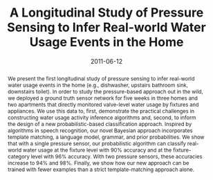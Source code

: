 ---
abstract: |-
  We present the first longitudinal study of pressure sensing to infer real-world water usage events in the home (e.g., dishwasher, upstairs bathroom sink, downstairs toilet). In order to study the pressure-based approach out in the wild, we deployed a ground truth sensor network for five weeks in three homes and two apartments that directly monitored valve-level water usage by fixtures and appliances. We use this data to, first, demonstrate the practical challenges in constructing water usage activity inference algorithms and, second, to inform the design of a new probabilistic-based classification approach. Inspired by algorithms in speech recognition, our novel Bayesian approach incorporates template matching, a language model, grammar, and prior probabilities. We show that with a single pressure sensor, our probabilistic algorithm can classify real-world water usage at the fixture level with 90% accuracy and at the fixture-category level with 96% accuracy. With two pressure sensors, these accuracies increase to 94% and 98%. Finally, we show how our new approach can be trained with fewer examples than a strict template-matching approach alone.
authors:
- froehlich
- larson
- saba
- campbell
- Les Atlas
- James Fogarty
- patel
award: ''
bibtex: |-
  @inproceedings{Froehlich:2011:LSP:2021975.2021981,
   author = {Froehlich, Jon and Larson, Eric and Saba, Elliot and Campbell, Tim and Atlas, Les and Fogarty, James and Patel, Shwetak},
   title = {A Longitudinal Study of Pressure Sensing to Infer Real-world Water Usage Events in the Home},
   booktitle = {Proceedings of the 9th International Conference on Pervasive Computing},
   series = {Pervasive'11},
   year = {2011},
   isbn = {978-3-642-21725-8},
   location = {San Francisco, USA},
   pages = {50--69},
   numpages = {20},
   url = {http://dl.acm.org/citation.cfm?id=2021975.2021981},
   acmid = {2021981},
   publisher = {Springer-Verlag},
   address = {Berlin, Heidelberg},
   keywords = {activity inference, field deployments, sustainability, water sensing},
  }
caption: ''
citation: |-
  Jon Froehlich, Eric Larson, Elliot Saba, Tim Campbell, Les Atlas, James Fogarty, and Shwetak Patel. 2011. A longitudinal study of pressure sensing to infer real-world water usage events in the home.  In Proceedings of the 9th international conference on Pervasive computing (Pervasive'11), Kent Lyons, Jeffrey Hightower, and Elaine M. Huang (Eds.). Springer-Verlag, Berlin, Heidelberg,  50-69.
conference: International Conference on Pervasive Computing (Pervasive), 2011
date: '2011-06-12'
image: ''
pdf: ''
thumbnail: ''
title: A Longitudinal Study of Pressure Sensing to Infer Real-world Water Usage Events
  in the Home
video: ''
video_embed: ''
---